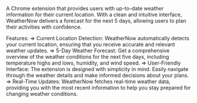 A Chrome extension that provides users with up-to-date weather information for their current location. With a clean and intuitive interface, WeatherNow delivers a forecast for the next 5 days, allowing users to plan their activities with confidence.

Features:
=> Current Location Detection: WeatherNow automatically detects your current location, ensuring that you receive accurate and relevant weather updates.
=> 5-Day Weather Forecast: Get a comprehensive overview of the weather conditions for the next five days, including temperature highs and lows, humidity, and wind speed.
=> User-Friendly Interface: The extension is designed with simplicity in mind. Easily navigate through the weather details and make informed decisions about your plans.
=> Real-Time Updates: WeatherNow fetches real-time weather data, providing you with the most recent information to help you stay prepared for changing weather conditions.
